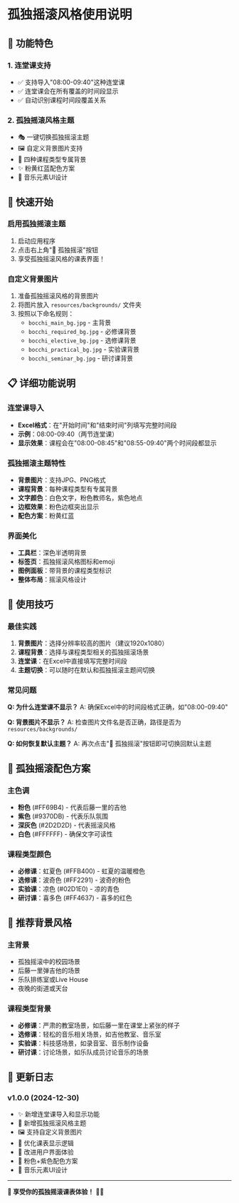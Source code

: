 # 孤独摇滚风格使用说明

## 🎸 功能特色

### 1. 连堂课支持
- ✅ 支持导入"08:00-09:40"这种连堂课
- ✅ 连堂课会在所有覆盖的时间段显示
- ✅ 自动识别课程时间段覆盖关系

### 2. 孤独摇滚风格主题
- 🎭 一键切换孤独摇滚主题
- 🖼️ 自定义背景图片支持
- 🎨 四种课程类型专属背景
- ✨ 粉黄红蓝配色方案
- 🎵 音乐元素UI设计

## 🚀 快速开始

### 启用孤独摇滚主题
1. 启动应用程序
2. 点击右上角"🎸 孤独摇滚"按钮
3. 享受孤独摇滚风格的课表界面！

### 自定义背景图片
1. 准备孤独摇滚风格的背景图片
2. 将图片放入 `resources/backgrounds/` 文件夹
3. 按照以下命名规则：
   - `bocchi_main_bg.jpg` - 主背景
   - `bocchi_required_bg.jpg` - 必修课背景
   - `bocchi_elective_bg.jpg` - 选修课背景
   - `bocchi_practical_bg.jpg` - 实验课背景
   - `bocchi_seminar_bg.jpg` - 研讨课背景

## 📋 详细功能说明

### 连堂课导入
- **Excel格式**：在"开始时间"和"结束时间"列填写完整时间段
- **示例**：08:00-09:40（两节连堂课）
- **显示效果**：课程会在"08:00-08:45"和"08:55-09:40"两个时间段都显示

### 孤独摇滚主题特性
- **背景图片**：支持JPG、PNG格式
- **课程背景**：每种课程类型有专属背景
- **文字颜色**：白色文字，粉色教师名，紫色地点
- **边框效果**：粉色边框突出显示
- **配色方案**：粉黄红蓝

### 界面美化
- **工具栏**：深色半透明背景
- **标签页**：孤独摇滚风格图标和emoji
- **图例面板**：带背景的课程类型标识
- **整体布局**：摇滚风格设计

## 🎯 使用技巧

### 最佳实践
1. **背景图片**：选择分辨率较高的图片（建议1920x1080）
2. **课程背景**：选择与课程类型相关的孤独摇滚场景
3. **连堂课**：在Excel中直接填写完整时间段
4. **主题切换**：可以随时在默认和孤独摇滚主题间切换

### 常见问题
**Q: 为什么连堂课不显示？**
A: 确保Excel中的时间段格式正确，如"08:00-09:40"

**Q: 背景图片不显示？**
A: 检查图片文件名是否正确，路径是否为 `resources/backgrounds/`

**Q: 如何恢复默认主题？**
A: 再次点击"🎸 孤独摇滚"按钮即可切换回默认主题

## 🎨 孤独摇滚配色方案

### 主色调
- **粉色** (#FF69B4) - 代表后藤一里的吉他
- **紫色** (#9370DB) - 代表乐队氛围
- **深灰色** (#2D2D2D) - 代表摇滚风格
- **白色** (#FFFFFF) - 确保文字可读性

### 课程类型颜色
- **必修课**：虹夏色 (#FFB400) - 虹夏的温暖橙色
- **选修课**：波奇色 (#FF2291) - 波奇的粉色
- **实验课**：凉色 (#02D1E0) - 凉的青色
- **研讨课**：喜多色 (#FF4637) - 喜多的红色

## 🎵 推荐背景风格

### 主背景
- 孤独摇滚中的校园场景
- 后藤一里弹吉他的场景
- 乐队排练室或Live House
- 夜晚的街道或天台

### 课程类型背景
- **必修课**：严肃的教室场景，如后藤一里在课堂上紧张的样子
- **选修课**：轻松的音乐相关场景，如吉他教室、音乐室
- **实验课**：科技感场景，如录音室、音乐制作设备
- **研讨课**：讨论场景，如乐队成员讨论音乐的场景

## 📝 更新日志

### v1.0.0 (2024-12-30)
- ✨ 新增连堂课导入和显示功能
- 🎸 新增孤独摇滚风格主题
- 🖼️ 支持自定义背景图片
- 🎯 优化课表显示逻辑
- 📱 改进用户界面体验
- 🎵 粉色+紫色配色方案
- 🎤 音乐元素UI设计

---

**🎵 享受你的孤独摇滚课表体验！** 🎸✨ 
